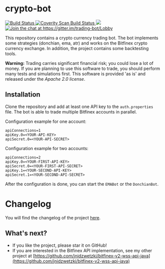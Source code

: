 # crypto-bot

<a href="https://travis-ci.org/jnidzwetzki/crypto-bot">
  <img alt="Build Status" src="https://travis-ci.org/jnidzwetzki/crypto-bot.svg?branch=master">
</a><a href="https://scan.coverity.com/projects/jnidzwetzki-crypto-bot">
  <img alt="Coverity Scan Build Status"
       src="https://scan.coverity.com/projects/15223/badge.svg"/>
</a><a href="http://makeapullrequest.com">
 <img src="https://img.shields.io/badge/PRs-welcome-brightgreen.svg" />
</a><a href="https://gitter.im/trading-bot/Lobby?utm_source=badge&utm_medium=badge&utm_campaign=pr-badge&utm_content=badge">
  <img alt="Join the chat at https://gitter.im/trading-bot/Lobby" src="https://badges.gitter.im/Join%20Chat.svg">
  </a>

This repository contains a crypto currency trading bot. The bot implements some strategies (donchian, ema, atr) and works on the Bitfinex crypto currency exchange. In addition, the project contains some backtesting tools.

**Warning:** Trading carries significant financial risk; you could lose a lot of money. If you are planning to use this software to trade, you should perform many tests and simulations first. This software is provided 'as is' and released under the _Apache 2.0 license_. 

## Installation

Clone the repository and add at least one API key to the `auth.properties` file. The bot is able to trade multiple Bitfinex accounts in parallel. 

Configuration example for one account:

```
apiConnections=1
apiKey.0=<YOUR-API-KEY>
apiSecret.0=<YOUR-API-SECRET>
```

Configuration example for two accounts:

```
apiConnections=2
apiKey.0=<YOUR-FIRST-API-KEY>
apiSecret.0=<YOUR-FIRST-API-SECRET>
apiKey.1=<YOUR-SECOND-API-KEY>
apiSecret.1=<YOUR-SECOND-API-SECRET>
```

After the configuration is done, you can start the `EMABot` or the `DonchianBot`.

# Changelog
You will find the changelog of the project [here](https://github.com/jnidzwetzki/crypto-bot/blob/master/CHANGELOG.md).

## What's next?
* If you like the project, please star it on GitHub!
* If you are interested in the Bitfinex API implementation, see my other project at [https://github.com/jnidzwetzki/bitfinex-v2-wss-api-java](https://github.com/jnidzwetzki/bitfinex-v2-wss-api-java)
